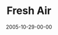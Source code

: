 ---
layout: message
category: message
series: "Room To Breathe"
title: "Fresh Air"
date: 2005-10-29-00-00
message_id: 96
audio-description: "We live in a state of constant connectedness. We're wired, wireless and ''on'' 24/7. In the middle of all this activity, we've somehow lost that healthy place where we just... BREATHE. We were not designed to live this way. Join us in October as we take a"
audio: "http://www.crossroads.net/audio/2005/2005_09_Room_To_Breathe/Room_To_Breathe_04_10-23-05_Fresh_Air.mp3"
audio-title: "Fresh Air"
audio-duration: "22:55"
---